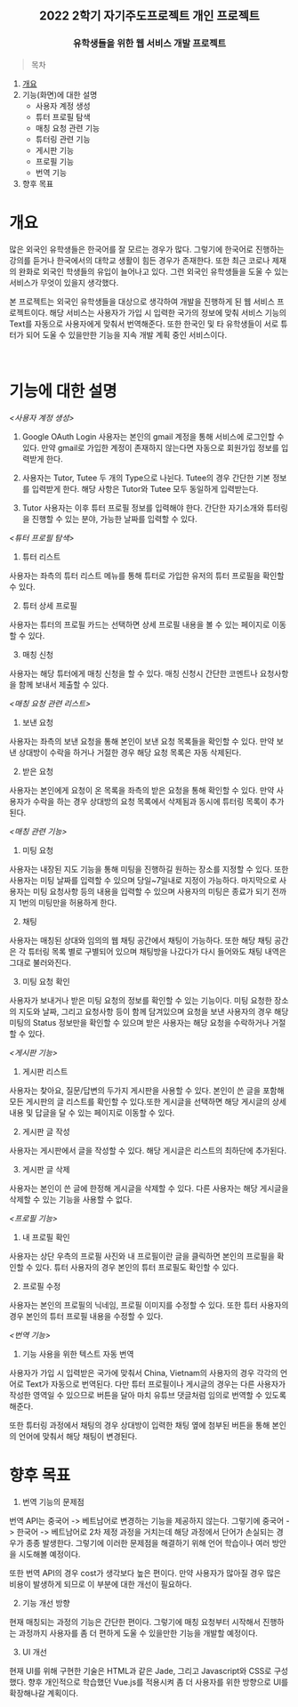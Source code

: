 ## <center>2022 2학기 자기주도프로젝트 개인 프로젝트<center>
### <center>유학생들을 위한 웹 서비스 개발 프로젝트<center>


 >목차
1. [개요](#-개요)
2. 기능(화면)에 대한 설명
    - 사용자 계정 생성
    - 튜터 프로필 탐색
    - 매칭 요청 관련 기능
    - 튜터링 관련 기능
    - 게시판 기능
    - 프로필 기능
    - 번역 기능
3. 향후 목표



# 개요
많은 외국인 유학생들은 한국어를 잘 모르는 경우가 많다. 그렇기에 한국어로 진행하는 강의를 듣거나 한국에서의 대학교 생활이 힘든 경우가 존재한다. 또한 최근 코로나 제재의 완화로 외국인 학생들의 유입이 늘어나고 있다. 그런 외국인 유학생들을 도울 수 있는 서비스가 무엇이 있을지 생각했다.

본 프로젝트는 외국인 유학생들을 대상으로 생각하여 개발을 진행하게 된 웹 서비스 프로젝트이다. 해당 서비스는 사용자가 가입 시 입력한 국가의 정보에 맞춰 서비스 기능의 Text를 자동으로 사용자에게 맞춰서 번역해준다. 또한 한국인 및 타 유학생들이 서로 튜터가 되어 도울 수 있을만한 기능을 지속 개발 계획 중인 서비스이다.

<br>

# 기능에 대한 설명

*<사용자 계정 생성>*
1. Google OAuth Login
 사용자는 본인의 gmail 계정을 통해 서비스에 로그인할 수 있다. 만약 gmail로 가입한 계정이 존재하지 않는다면 자동으로 회원가입 정보를 입력받게 한다.

2. 사용자는 Tutor, Tutee 두 개의 Type으로 나뉜다. Tutee의 경우 간단한 기본 정보를 입력받게 한다. 해당 사항은 Tutor와 Tutee 모두 동일하게 입력받는다.

3. Tutor 사용자는 이후 튜터 프로필 정보를 입력해야 한다. 간단한 자기소개와 튜터링을 진행할 수 있는 분야, 가능한 날짜를 입력할 수 있다.

*<튜터 프로필 탐색>*
1. 튜터 리스트

사용자는 좌측의 튜터 리스트 메뉴를 통해 튜터로 가입한 유저의 튜터 프로필을 확인할 수 있다. 

2. 튜터 상세 프로필

사용자는 튜터의 프로필 카드는 선택하면 상세 프로필 내용을 볼 수 있는 페이지로 이동할 수 있다.

3. 매칭 신청

사용자는 해당 튜터에게 매칭 신청을 할 수 있다. 매칭 신청시 간단한 코멘트나 요청사항을 함께 보내서 제출할 수 있다.

*<매칭 요청 관련 리스트>*
1. 보낸 요청

사용자는 좌측의 보낸 요청을 통해 본인이 보낸 요청 목록들을 확인할 수 있다. 만약 보낸 상대방이 수락을 하거나 거절한 경우 해당 요청 목록은 자동  삭제된다.

2. 받은 요청

사용자는 본인에게 요청이 온 목록을 좌측의 받은 요청을 통해 확인할 수 있다. 만약 사용자가 수락을 하는 경우 상대방의 요청 목록에서 삭제됨과 동시에 튜터링 목록이 추가된다.

*<매칭 관련 기능>*

1. 미팅 요청

사용자는 내장된 지도 기능을 통해 미팅을 진행하길 원하는 장소를 지정할 수 있다. 또한 사용자는 미팅 날짜를 입력할 수 있으며 당일~7일내로 지정이 가능하다. 마지막으로 사용자는 미팅 요청사항 등의 내용을 입력할 수 있으며 사용자의 미팅은 종료가 되기 전까지 1번의 미팅만을 허용하게 한다.

2. 채팅

사용자는 매칭된 상대와 임의의 웹 채팅 공간에서 채팅이 가능하다. 또한 해당 채팅 공간은 각 튜터링 목록 별로 구별되어 있으며 채팅방을 나갔다가 다시 들어와도 채팅 내역은 그대로 불러와진다.

3. 미팅 요청 확인

사용자가 보내거나 받은 미팅 요청의 정보를 확인할 수 있는 기능이다. 미팅 요청한 장소의 지도와 날짜, 그리고 요청사항 등이 함께 담겨있으며 요청을 보낸 사용자의 경우 해당 미팅의 Status 정보만을 확인할 수 있으며 받은 사용자는 해당 요청을 수락하거나 거절할 수 있다.

*<게시판 기능>*

1. 게시판 리스트

사용자는 찾아요, 질문/답변의 두가지 게시판을 사용할 수 있다. 본인이 쓴 글을 포함해 모든 게시판의 글 리스트를 확인할 수 있다.또한 게시글을 선택하면 해당 게시글의 상세 내용 및 답글을 달 수 있는 페이지로 이동할 수 있다.

2. 게시판 글 작성

사용자는 게시판에서 글을 작성할 수 있다. 해당 게시글은 리스트의 최하단에 추가된다.

3. 게시판 글 삭제

사용자는 본인이 쓴 글에 한정해 게시글을 삭제할 수 있다. 다른 사용자는 해당 게시글을 삭제할 수 있는 기능을 사용할 수 없다.

*<프로필 기능>*

1. 내 프로필 확인

사용자는 상단 우측의 프로필 사진와 내 프로필이란 글을 클릭하면 본인의 프로필을 확인할 수 있다. 튜터 사용자의 경우 본인의 튜터 프로필도 확인할 수 있다.

2. 프로필 수정

사용자는 본인의 프로필의 닉네임, 프로필 이미지를 수정할 수 있다. 또한 튜터 사용자의 경우 본인의 튜터 프로필 내용을 수정할 수 있다.

*<번역 기능>*

1. 기능 사용을 위한 텍스트 자동 번역

사용자가 가입 시 입력받은 국가에 맞춰서 China, Vietnam의 사용자의 경우 각각의 언어로 Text가 자동으로 번역된다. 다만 튜터 프로필이나 게시글의 경우는 다른 사용자가 작성한 영역일 수 있으므로 버튼을 달아 마치 유튜브 댓글처럼 임의로 번역할 수 있도록 해준다.

또한 튜터링 과정에서 채팅의 경우 상대방이 입력한 채팅 옆에 첨부된 버튼을 통해 본인의 언어에 맞춰서 해당 채팅이 변경된다.

# 향후 목표

1. 번역 기능의 문제점

번역 API는 중국어 -> 베트남어로 변경하는 기능을 제공하지 않는다. 그렇기에 중국어 -> 한국어 -> 베트남어로 2차 제정 과정을 거치는데 해당 과정에서 단어가 손실되는 경우가 종종 발생한다. 그렇기에 이러한 문제점을 해결하기 위해 언어 학습이나 여러 방안을 시도해볼 예정이다.

또한 번역 API의 경우 cost가 생각보다 높은 편이다. 만약 사용자가 많아질 경우 많은 비용이 발생하게 되므로 이 부분에 대한 개선이 필요하다.

2. 기능 개선 방향

현재 매칭되는 과정의 기능은 간단한 편이다. 그렇기에 매칭 요청부터 시작해서 진행하는 과정까지 사용자를 좀 더 편하게 도울 수 있을만한 기능을 개발할 예정이다.

3. UI 개선

현재 UI를 위해 구현한 기술은 HTML과 같은 Jade, 그리고 Javascript와 CSS로 구성했다. 향후 개인적으로 학습했던 Vue.js를 적용시켜 좀 더 사용자를 위한 방향으로 UI를 확장해나갈 계획이다.






